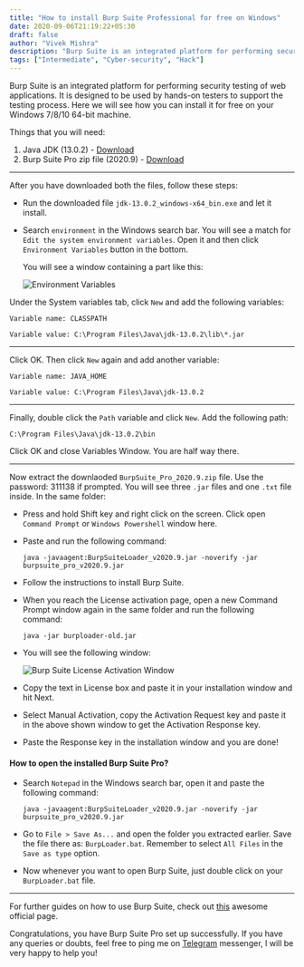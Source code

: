 ```yaml
---
title: "How to install Burp Suite Professional for free on Windows"
date: 2020-09-06T21:19:22+05:30
draft: false
author: "Vivek Mishra"
description: "Burp Suite is an integrated platform for performing security testing of web applications. It is designed to be used by hands-on testers to support the testing process. Here we will see how you can install it for free on your Windows 7/8/10 64-bit machine."
tags: ["Intermediate", "Cyber-security", "Hack"]
---
```


Burp Suite is an integrated platform for performing security testing of web applications. It is designed to be used by hands-on testers to support the testing process. Here we will see how you can install it for free on your Windows 7/8/10 64-bit machine.

Things that you will need:

1. Java JDK (13.0.2) - [Download](https://www.filehorse.com/download-java-development-kit-64/46499/download/)
2. Burp Suite Pro zip file (2020.9) - [Download](https://t.me/burpsuite/135)

---

After you have downloaded both the files, follow these steps:

- Run the downloaded file `jdk-13.0.2_windows-x64_bin.exe` and let it install.

- Search `environment` in the Windows search bar. You will see a match for `Edit the system environment variables`. Open it and then click `Environment Variables` button in the bottom.

  You will see a window containing a part like this:

  ![Environment Variables](https://www.linkpicture.com/q/variables.png)

Under the System variables tab, click `New` and add the following variables:

`Variable name: CLASSPATH`

`Variable value: C:\Program Files\Java\jdk-13.0.2\lib\*.jar`

---

Click OK. Then click `New` again and add another variable:

`Variable name: JAVA_HOME`

`Variable value: C:\Program Files\Java\jdk-13.0.2`

---

Finally, double click the `Path` variable and click `New`. Add the following path:

`C:\Program Files\Java\jdk-13.0.2\bin`

Click OK and close Variables Window. You are half way there.

---

Now extract the downlaoded `BurpSuite_Pro_2020.9.zip` file. Use the password: 311138 if prompted. You will see three `.jar` files and one `.txt` file inside. In the same folder:

- Press and hold Shift key and right click on the screen. Click open `Command Prompt` or `Windows Powershell` window here.
- Paste and run the following command:

  `java -javaagent:BurpSuiteLoader_v2020.9.jar -noverify -jar burpsuite_pro_v2020.9.jar`

- Follow the instructions to install Burp Suite.
- When you reach the License activation page, open a new Command Prompt window again in the same folder and run the following command:

  `java -jar burploader-old.jar`

- You will see the following window:

  ![Burp Suite License Activation Window](https://www.linkpicture.com/q/activation.png)

- Copy the text in License box and paste it in your installation window and hit Next.
- Select Manual Activation, copy the Activation Request key and paste it in the above shown window to get the Activation Response key.
- Paste the Response key in the installation window and you are done!

#### How to open the installed Burp Suite Pro?

- Search `Notepad` in the Windows search bar, open it and paste the following command:

  `java -javaagent:BurpSuiteLoader_v2020.9.jar -noverify -jar burpsuite_pro_v2020.9.jar`

- Go to `File > Save As...` and open the folder you extracted earlier. Save the file there as: `BurpLoader.bat`. Remember to select `All Files` in the `Save as type` option.
- Now whenever you want to open Burp Suite, just double click on your `BurpLoader.bat` file.

---

For further guides on how to use Burp Suite, check out [this](https://portswigger.net/burp/documentation/desktop/getting-started "PortSwigger page") awesome official page.

Congratulations, you have Burp Suite Pro set up successfully. If you have any queries or doubts, feel free to ping me on [Telegram](https://t.me/vvekm) messenger, I will be very happy to help you!
